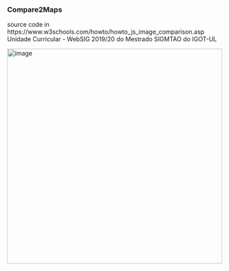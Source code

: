 <h3>Compare2Maps</h3><p></p>
source code in https://www.w3schools.com/howto/howto_js_image_comparison.asp<br>
Unidade Curricular - WebSIG 2019/20 do Mestrado SIGMTAO do IGOT-UL<p></p>
<img src="websig_github.png" alt="image" width="" height="500">
